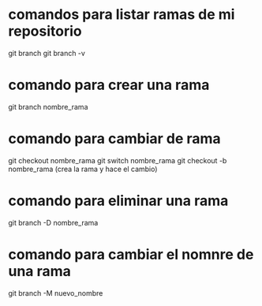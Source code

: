 # comandos para listar ramas de mi repositorio

git branch
git branch -v 

# comando para crear una rama

git branch nombre_rama

# comando para cambiar de rama

git checkout nombre_rama
git switch nombre_rama
git checkout -b nombre_rama (crea la rama y hace el cambio)

# comando para eliminar una rama

git branch -D nombre_rama

# comando para cambiar el nomnre de una rama

git branch -M nuevo_nombre